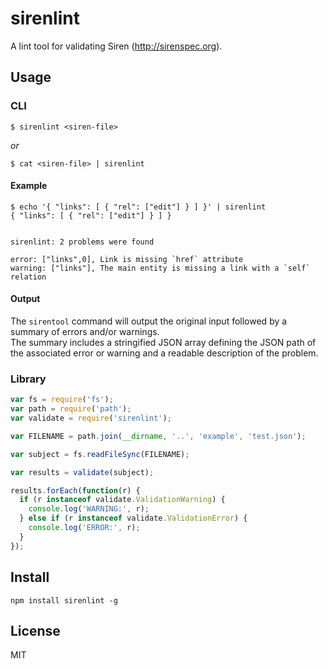 # sirenlint

A lint tool for validating Siren (http://sirenspec.org).

## Usage

### CLI

```
$ sirenlint <siren-file>
```

_or_

```
$ cat <siren-file> | sirenlint
```

#### Example

```
$ echo '{ "links": [ { "rel": ["edit"] } ] }' | sirenlint
{ "links": [ { "rel": ["edit"] } ] }


sirenlint: 2 problems were found

error: ["links",0], Link is missing `href` attribute
warning: ["links"], The main entity is missing a link with a `self` relation
```

#### Output

The `sirentool` command will output the original input followed by a summary of errors and/or warnings.  
The summary includes a stringified JSON array defining the JSON path of the associated error or warning 
and a readable description of the problem.

### Library

```js
var fs = require('fs');
var path = require('path');
var validate = require('sirenlint');

var FILENAME = path.join(__dirname, '..', 'example', 'test.json');

var subject = fs.readFileSync(FILENAME);

var results = validate(subject);

results.forEach(function(r) {
  if (r instanceof validate.ValidationWarning) {
    console.log('WARNING:', r);
  } else if (r instanceof validate.ValidationError) {
    console.log('ERROR:', r);
  }
});

```

## Install

```
npm install sirenlint -g
```

## License

MIT
